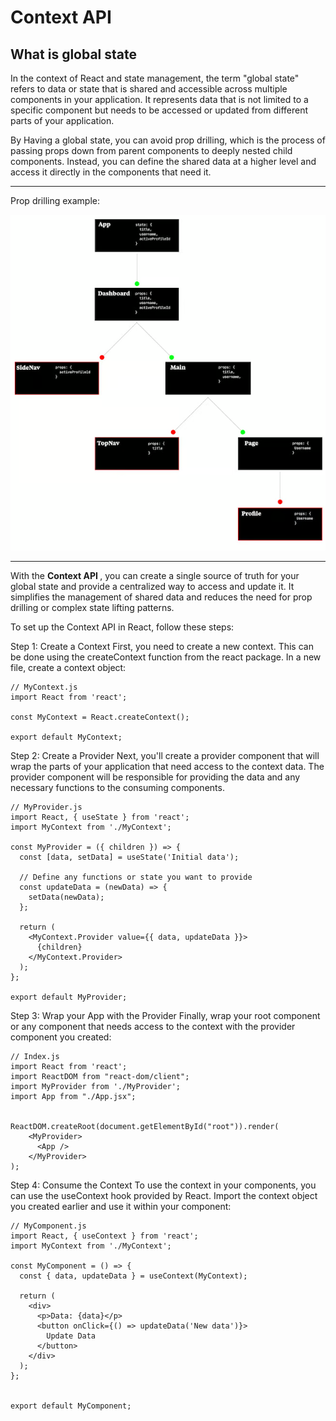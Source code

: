 # Context API

## What is global state
In the context of React and state management, the term "global state" refers to data or state that is shared and accessible across multiple components in your application. It represents data that is not limited to a specific component but needs to be accessed or updated from different parts of your application.

By Having a global state, you can avoid prop drilling, which is the process of passing props down from parent components to deeply nested child components. Instead, you can define the shared data at a higher level and access it directly in the components that need it.

---
Prop drilling example:


![Props](./PropDrilling.png)


---
With the <strong>Context API </strong>, you can create a single source of truth for your global state and provide a centralized way to access and update it. It simplifies the management of shared data and reduces the need for prop drilling or complex state lifting patterns.


To set up the Context API in React, follow these steps:

Step 1: Create a Context
First, you need to create a new context. This can be done using the createContext function from the react package. In a new file, create a context object:

```
// MyContext.js
import React from 'react';

const MyContext = React.createContext();

export default MyContext;
```

Step 2: Create a Provider
Next, you'll create a provider component that will wrap the parts of your application that need access to the context data. The provider component will be responsible for providing the data and any necessary functions to the consuming components.

```
// MyProvider.js
import React, { useState } from 'react';
import MyContext from './MyContext';

const MyProvider = ({ children }) => {
  const [data, setData] = useState('Initial data');

  // Define any functions or state you want to provide
  const updateData = (newData) => {
    setData(newData);
  };

  return (
    <MyContext.Provider value={{ data, updateData }}>
      {children}
    </MyContext.Provider>
  );
};

export default MyProvider;
```

Step 3: Wrap your App with the Provider
Finally, wrap your root component or any component that needs access to the context with the provider component you created:

```
// Index.js
import React from 'react';
import ReactDOM from "react-dom/client";
import MyProvider from './MyProvider';
import App from "./App.jsx";


ReactDOM.createRoot(document.getElementById("root")).render(
    <MyProvider>
      <App />
    </MyProvider>
);
```


Step 4: Consume the Context
To use the context in your components, you can use the useContext hook provided by React. Import the context object you created earlier and use it within your component:


```
// MyComponent.js
import React, { useContext } from 'react';
import MyContext from './MyContext';

const MyComponent = () => {
  const { data, updateData } = useContext(MyContext);

  return (
    <div>
      <p>Data: {data}</p>
      <button onClick={() => updateData('New data')}>
        Update Data
      </button>
    </div>
  );
};


export default MyComponent;
```



